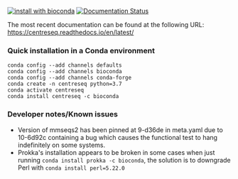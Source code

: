 [![install with bioconda](https://img.shields.io/badge/install%20with-bioconda-brightgreen.svg?style=flat)](http://bioconda.github.io/recipes/centreseq/README.html)
[![Documentation Status](https://readthedocs.org/projects/centreseq/badge/?version=latest)](https://centreseq.readthedocs.io/en/latest/?badge=latest)

The most recent documentation can be found at the following URL: https://centreseq.readthedocs.io/en/latest/

### Quick installation in a Conda environment
```text
conda config --add channels defaults
conda config --add channels bioconda
conda config --add channels conda-forge
conda create -n centreseq python=3.7
conda activate centreseq
conda install centreseq -c bioconda
```

### Developer notes/Known issues
- Version of mmseqs2 has been pinned at 9-d36de in meta.yaml due to 10-6d92c containing a bug which causes the functional test to 
hang indefinitely on some systems.
- Prokka's installation appears to be broken in some cases when just running `conda install prokka -c bioconda`, 
the solution is to downgrade Perl with `conda install perl=5.22.0`